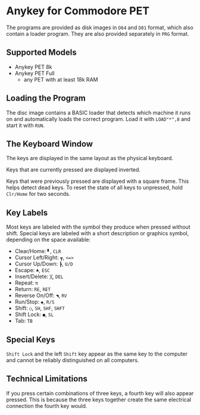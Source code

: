 # Anykey for Commodore PET

The programs are provided as disk images in `D64` and `D81` format, which also contain a loader program. They are also provided separately in `PRG` format.

## Supported Models

- Anykey PET 8k
- Anykey PET Full
  - any PET with at least 18k RAM

## Loading the Program

The disc image contains a BASIC loader that detects which machine it runs on and automatically loads the correct program. Load it with `LOAD"*",8` and start it with `RUN`.


## The Keyboard Window

The keys are displayed in the same layout as the physical keyboard.

Keys that are currently pressed are displayed inverted.

Keys that were previously pressed are displayed with a square frame. This helps detect dead keys. To reset the state of all keys to unpressed, hold `Clr/Home` for two seconds.


## Key Labels

Most keys are labeled with the symbol they produce when pressed without shift. Special keys are labeled with a short description or graphics symbol, depending on the space available:

- Clear/Home: `▘`, `CLR`
- Cursor Left/Right: `┳`, `<=>`
- Cursor Up/Down: `┣`, `U/D`
- Escape: `♣`, `ESC`
- Insert/Delete: `╳`, `DEL`
- Repeat: `π`
- Return: `RE`, `RET`
- Reverse On/Off: `◥`, `RV`
- Run/Stop: `◆`, `R/S`
- Shift: `○`, `SH`, `SHF`, `SHFT`
- Shift Lock: `●`, `SL`
- Tab: `TB`


## Special Keys

`Shift Lock` and the left `Shift` key appear as the same key to the computer and cannot be reliably distinguished on all computers.


## Technical Limitations

If you press certain combinations of three keys, a fourth key will also appear pressed. This is because the three keys together create the same electrical connection the fourth key would.
